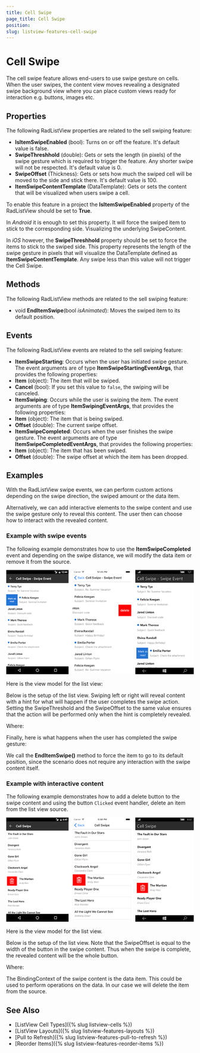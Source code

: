 ```yaml
---
title: Cell Swipe
page_title: Cell Swipe
position: 
slug: listview-features-cell-swipe
---
```


# Cell Swipe

The cell swipe feature allows end-users to use swipe gesture on cells. When the user swipes, the content view moves revealing a designated swipe background view where you can place custom views ready for interaction e.g. buttons, images etc.

## Properties

The following RadListView properties are related to the sell swiping feature:

- **IsItemSwipeEnabled** (bool): Turns on or off the feature. It's default value is false.
- **SwipeThreshhold** (double): Gets or sets the length (in pixels) of the swipe gesture which is required to trigger the feature. Any shorter swipe will not be respected. It's default value is 0.
- **SwipeOffset** (Thickness): Gets or sets how much the swiped cell will be moved to the side and stick there. It's default value is 100.
- **ItemSwipeContentTemplate** (DataTemplate): Gets or sets the content that will be visualized when users swipe a cell.

To enable this feature in a project the **IsItemSwipeEnabled** property of the RadListView should be set to **True**. 

In *Android* it is enough to set this property. It will force the swiped item to stick to the corresponding side. Visualizing the underlying SwipeContent.

In *iOS* however, the **SwipeThreshhold** property should be set to force the items to stick to the swiped side. This property represents the length of the swipe gesture in pixels that will visualize the DataTemplate defined as **ItemSwipeContentTemplate**. Any swipe less than this value will not trigger the Cell Swipe.

## Methods

The following RadListView methods are related to the sell swiping feature:

- void **EndItemSwipe**(bool *isAnimated*): Moves the swiped item to its default position.

## Events

The following RadListView events are related to the sell swiping feature:

- **ItemSwipeStarting**: Occurs when the user has initiated swipe gesture. The event arguments are of type **ItemSwipeStartingEventArgs**, that provides the following properties:
 - **Item** (object): The item that will be swiped.
 - **Cancel** (bool): If you set this value to `false`, the swiping will be canceled.
- **ItemSwiping**: Occurs while the user is swiping the item. The event arguments are of type **ItemSwipingEventArgs**, that provides the following properties:
 - **Item** (object): The item that is being swiped.
 - **Offset** (double): The current swipe offset.
- **ItemSwipeCompleted**: Occurs when the user finishes the swipe gesture. The event arguments are of type **ItemSwipeCompletedEventArgs**, that provides the following properties:
 - **Item** (object): The item that has been swiped.
 - **Offset** (double): The swipe offset at which the item has been dropped.

## Examples

With the RadListView swipe events, we can perform custom actions depending on the swipe direction, the swiped amount or the data item.

Alternatively, we can add interactive elements to the swipe content and use the swipe gesture only to reveal this content. The user then can choose how to interact with the revealed content.

### Example with swipe events

The following example demonstrates how to use the **ItemSwipeCompleted** event and depending on the swipe distance, we will modify the data item or remove it from the source.

![CellSwipe](images/listview-gestures-swipe-swipe-event.png)

Here is the view model for the list view:

<snippet id='listview-gestures-cellswipe-swipeevents-viewmodel'/>

Below is the setup of the list view. Swiping left or right will reveal content with a hint for what will happen if the user completes the swipe action. Setting the SwipeThreshold and the SwipeOffset to the same value ensures that the action will be performed only when the hint is completely revealed.

<snippet id='listview-gestures-cellswipe-swipeevents-listview'/>

Where:

<snippet id='xmlns-teleriklistview'/>

Finally, here is what happens when the user has completed the swipe gesture:

<snippet id='listview-gestures-cellswipe-swipeevents-swipecompleted'/> 

We call the **EndItemSwipe()** method to force the item to go to its default position, since the scenario does not require any interaction with the swipe content itself.

### Example with interactive content

The following example demonstrates how to add a delete button to the swipe content and using the button `Clicked` event handler, delete an item from the list view source.

![CellSwipe](images/listview-gestures-swipe-interactive-content.png)

Here is the view model for the list view. 

<snippet id='listview-gestures-cellswipe-interactivecontent-viewmodel'/>

Below is the setup of the list view. Note that the SwipeOffset is equal to the width of the button in the swipe content. Thus when the swipe is complete, the revealed content will be the whole button.

<snippet id='listview-gestures-cellswipe-interactivecontent-listview'/>

Where:

<snippet id='xmlns-teleriklistview'/>

The BindingContext of the swipe content is the data item. This could be used to perform operations on the data. In our case we will delete the item from the source.

<snippet id='listview-gestures-cellswipe-interactivecontent-deleteitem'/>


## See Also

- [ListView Cell Types]({% slug listview-cells %})
- [ListView Layouts]({% slug listview-features-layouts %})
- [Pull to Refresh]({% slug listview-features-pull-to-refresh %})
- [Reorder Items]({% slug listview-features-reorder-items %})